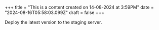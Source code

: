 +++
title = "This is a content created on 14-08-2024 at 3:59PM"
date = "2024-08-16T05:58:03.099Z"
draft = false
+++

  Deploy the latest version to the staging server.
        